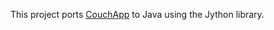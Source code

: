 This project ports [CouchApp](https://github.com/couchapp/couchapp) to Java using the Jython library.
